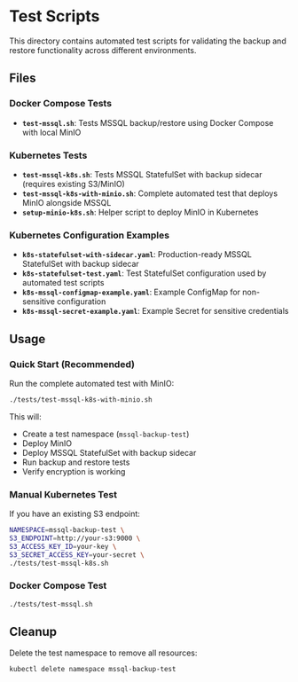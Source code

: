 # Test Scripts

This directory contains automated test scripts for validating the backup and restore functionality across different environments.

## Files

### Docker Compose Tests
- **`test-mssql.sh`**: Tests MSSQL backup/restore using Docker Compose with local MinIO

### Kubernetes Tests
- **`test-mssql-k8s.sh`**: Tests MSSQL StatefulSet with backup sidecar (requires existing S3/MinIO)
- **`test-mssql-k8s-with-minio.sh`**: Complete automated test that deploys MinIO alongside MSSQL
- **`setup-minio-k8s.sh`**: Helper script to deploy MinIO in Kubernetes

### Kubernetes Configuration Examples
- **`k8s-statefulset-with-sidecar.yaml`**: Production-ready MSSQL StatefulSet with backup sidecar
- **`k8s-statefulset-test.yaml`**: Test StatefulSet configuration used by automated test scripts
- **`k8s-mssql-configmap-example.yaml`**: Example ConfigMap for non-sensitive configuration
- **`k8s-mssql-secret-example.yaml`**: Example Secret for sensitive credentials

## Usage

### Quick Start (Recommended)
Run the complete automated test with MinIO:
```bash
./tests/test-mssql-k8s-with-minio.sh
```

This will:
- Create a test namespace (`mssql-backup-test`)
- Deploy MinIO
- Deploy MSSQL StatefulSet with backup sidecar
- Run backup and restore tests
- Verify encryption is working

### Manual Kubernetes Test
If you have an existing S3 endpoint:
```bash
NAMESPACE=mssql-backup-test \
S3_ENDPOINT=http://your-s3:9000 \
S3_ACCESS_KEY_ID=your-key \
S3_SECRET_ACCESS_KEY=your-secret \
./tests/test-mssql-k8s.sh
```

### Docker Compose Test
```bash
./tests/test-mssql.sh
```

## Cleanup
Delete the test namespace to remove all resources:
```bash
kubectl delete namespace mssql-backup-test
```

